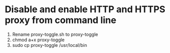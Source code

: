 Disable and enable HTTP and HTTPS proxy from command line
=============

1. Rename proxy-toggle.sh to proxy-toggle
2. chmod a+x proxy-toggle
3. sudo cp proxy-toggle /usr/local/bin
